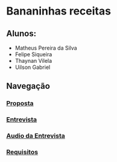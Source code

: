 # Bananinhas receitas

## Alunos:
- Matheus Pereira da Silva<br>
- Felipe Siqueira<br>
- Thaynan Vilela<br>
- Uilson Gabriel<br>

## Navegação

### [Proposta](https://github.com/cp2-dc-info-projeto-final/bananinhas-receitas/blob/master/Modelo/Proposta.md)

### [Entrevista](https://github.com/cp2-dc-info-projeto-final/bananinhas-receitas/blob/master/Entrevista.md)

### [Audio da Entrevista](https://github.com/cp2-dc-info-projeto-final/bananinhas-receitas/blob/master/entrevista.mp3)

### [Requisitos](https://github.com/cp2-dc-info-projeto-final/bananinhas-receitas/blob/master/Requisitos.md)
